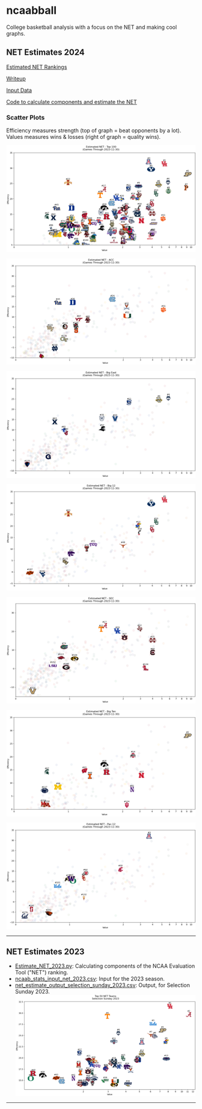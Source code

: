 # ncaabball

College basketball analysis with a focus on the NET and making cool graphs.

## NET Estimates 2024

[Estimated NET Rankings](/estimated_net_output.csv)

[Writeup](https://www.backingthepack.com/nc-state-basketball/2023/10/24/23928786/casting-a-wide-net-finding-the-basketball-rankings)

[Input Data](ncaab_stats_input_net_2024.csv)

[Code to calculate components and estimate the NET](/Estimate%20NET.py)

### Scatter Plots

Efficiency measures strength (top of graph = beat opponents by a lot). Values measures wins & losses (right of graph = quality wins).

![Estimated NET Rankings - Top 100](netscatter/NET%20Scatter%20Top%20100.png)

![Estimated NET Rankings - ACC](/netscatter/NET%20Scatter%20ACC.png)

![Estimated NET Rankings - Big East](/netscatter/NET%20Scatter%20Big%20East.png)

![Estimated NET Rankings - Big 12](/netscatter/NET%20Scatter%20Big%2012.png)

![Estimated NET Rankings - SEC](/netscatter/NET%20Scatter%20SEC.png)

![Estimated NET Rankings - Big Ten](/netscatter/NET%20Scatter%20Big%20Ten.png)

![Estimated NET Rankings - Pac-12](/netscatter/NET%20Scatter%20Pac-12.png)

---

## NET Estimates 2023
* [Estimate_NET_2023.py](/NET2023/Estimate_NET_2023.py): Calculating components of the NCAA Evaluation Tool ("NET") ranking.
* [ncaab_stats_input_net_2023.csv](/NET2023/ncaab_stats_input_net_2023.csv): Input for the 2023 season.
* [net_estimate_output_selection_sunday_2023.csv](/NET2023/net_estimate_output_selection_sunday_2023.csv): Output, for Selection Sunday 2023.
![Top-50 NET Rankings for Selection Sunday 2023](/NET2023/NET_SS_2023_top50_logos.png)
---
